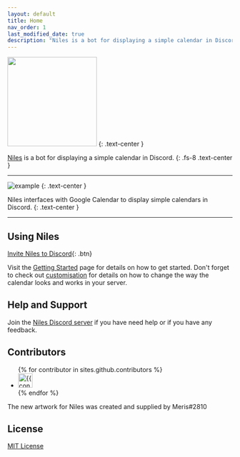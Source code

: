 ```yaml
---
layout: default
title: Home
nav_order: 1
last_modified_date: true
description: "Niles is a bot for displaying a simple calendar in Discord."
---
```


<img src="../assets/images/butler_hr_clear.png" width="200"/>
{: .text-center }

[Niles](https://nilesbot.com/) is a bot for displaying a simple calendar in Discord.
{: .fs-8 .text-center }

---

![example](../assets/images/discord-display.gif)
{: .text-center }

Niles interfaces with Google Calendar to display simple calendars in Discord.
{: .text-center }

---

## Using Niles

[Invite Niles to Discord](https://discord.com/oauth2/authorize?client_id=320434122344366082&scope=bot&permissions=523344){: .btn}

Visit the [Getting Started](./start) page for details on how to get started.  Don't forget to check out [customisation](./customisation) for details on how to change the way the calendar looks and works in your server.

## Help and Support

Join the [Niles Discord server](https://discord.gg/jNyntBn) if you have need help or if you have any feedback.

## Contributors

<ul class="list-style-none">
{% for contributor in sites.github.contributors %}
  <li class="d-inline-block mr-1">
     <a href="{{ contributor.html_url }}"><img src="{{ contributor.avatar_url }}" width="32" height="32" alt="{{ contributor.login }}"/></a>
  </li>
{% endfor %}
</ul>

The new artwork for Niles was created and supplied by Meris#2810

## License

[MIT License](https://seanecoffey.mit-license.org/)
